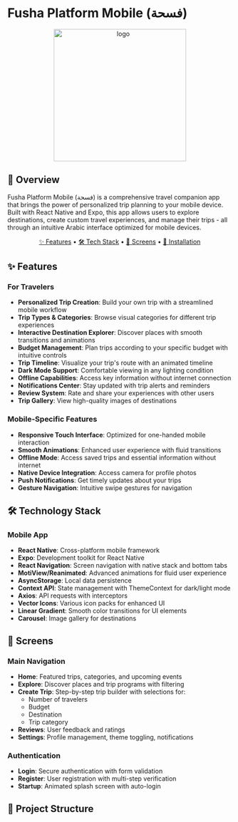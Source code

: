 # Fusha Platform Mobile (فسحة)

<p align="center">
  <img width="297" alt="logo" src="https://github.com/user-attachments/assets/ef6b9564-6dcc-45fd-9e53-0cdccfdbbeb4" />
</p>

## 🌟 Overview

Fusha Platform Mobile (فسحة) is a comprehensive travel companion app that brings the power of personalized trip planning to your mobile device. Built with React Native and Expo, this app allows users to explore destinations, create custom travel experiences, and manage their trips - all through an intuitive Arabic interface optimized for mobile devices.

<p align="center">
  <a href="#features">✨ Features</a> •
  <a href="#technical-stack">🛠️ Tech Stack</a> •
  <a href="#screens">📱 Screens</a> •
  <a href="#installation">🚀 Installation</a>
</p>

## ✨ Features

### For Travelers
- **Personalized Trip Creation**: Build your own trip with a streamlined mobile workflow
- **Trip Types & Categories**: Browse visual categories for different trip experiences
- **Interactive Destination Explorer**: Discover places with smooth transitions and animations
- **Budget Management**: Plan trips according to your specific budget with intuitive controls
- **Trip Timeline**: Visualize your trip's route with an animated timeline
- **Dark Mode Support**: Comfortable viewing in any lighting condition
- **Offline Capabilities**: Access key information without internet connection
- **Notifications Center**: Stay updated with trip alerts and reminders
- **Review System**: Rate and share your experiences with other users
- **Trip Gallery**: View high-quality images of destinations

### Mobile-Specific Features
- **Responsive Touch Interface**: Optimized for one-handed mobile interaction
- **Smooth Animations**: Enhanced user experience with fluid transitions
- **Offline Mode**: Access saved trips and essential information without internet
- **Native Device Integration**: Access camera for profile photos
- **Push Notifications**: Get timely updates about your trips
- **Gesture Navigation**: Intuitive swipe gestures for navigation

## 🛠️ Technology Stack

### Mobile App
- **React Native**: Cross-platform mobile framework
- **Expo**: Development toolkit for React Native
- **React Navigation**: Screen navigation with native stack and bottom tabs
- **MotiView/Reanimated**: Advanced animations for fluid user experience
- **AsyncStorage**: Local data persistence
- **Context API**: State management with ThemeContext for dark/light mode
- **Axios**: API requests with interceptors
- **Vector Icons**: Various icon packs for enhanced UI
- **Linear Gradient**: Smooth color transitions for UI elements
- **Carousel**: Image gallery for destinations

## 📱 Screens

### Main Navigation
- **Home**: Featured trips, categories, and upcoming events
- **Explore**: Discover places and trip programs with filtering
- **Create Trip**: Step-by-step trip builder with selections for:
  - Number of travelers
  - Budget
  - Destination
  - Trip category
- **Reviews**: User feedback and ratings
- **Settings**: Profile management, theme toggling, notifications

### Authentication
- **Login**: Secure authentication with form validation
- **Register**: User registration with multi-step verification
- **Startup**: Animated splash screen with auto-login

## 📂 Project Structure

